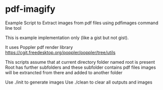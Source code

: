 # pdf-imagify
Example Script to Extract images from pdf files using pdfimages command line tool

This is example implementation only (like a gist but not gist).

It uses Poppler pdf render library 
https://cgit.freedesktop.org/poppler/poppler/tree/utils

This scripts assume that at current directory folder named root is present
Root has further subfolders and these subfolder contains pdf files
images will be extrancted from there and added to another folder


Use ./init to generate images
Use ./clean to clear all outputs and images